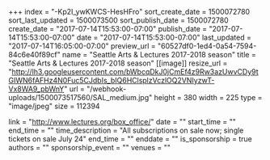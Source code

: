 +++
index = "-Kp2I_ywKWCS-HesHFro"
sort_create_date = 1500072780
sort_last_updated = 1500073500
sort_publish_date = 1500072780
create_date = "2017-07-14T15:53:00-07:00"
publish_date = "2017-07-14T15:53:00-07:00"
date = "2017-07-14T15:53:00-07:00"
last_updated = "2017-07-14T16:05:00-07:00"
preview_url = "60527df0-1ed4-0a54-7594-84c6e40f89cf"
name = "Seattle Arts & Lectures 2017-2018 season"
title = "Seattle Arts & Lectures 2017-2018 season"
[[image]]
resize_url = "http://lh3.googleusercontent.com/bWbcqDkJ0jCmEf4z9Rw3azUwvCDy9tGIWN6fAFHz4N0Fuc5CJdbIs_bIQ6HClsplzVczlOQ2VNIyzwT-Vx8WA9_pbWnY"
url = "/webhook-uploads/1500073517560/SAL_medium.jpg"
height = 380
width = 225
type = "image/jpeg"
size = 112394

link = "http://www.lectures.org/box_office/"
date = ""
start_time = ""
end_time = ""
time_description = "All subscriptions on sale now; single tickets on sale July 24"
end_time = ""
enddate = ""
is_sponsorship = true
authors = ""
sponsorship_event = ""
venues = ""
